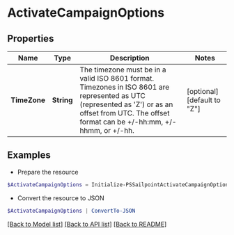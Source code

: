 # ActivateCampaignOptions
## Properties

Name | Type | Description | Notes
------------ | ------------- | ------------- | -------------
**TimeZone** | **String** | The timezone must be in a valid ISO 8601 format. Timezones in ISO 8601 are represented as UTC (represented as &#39;Z&#39;) or as an offset from UTC. The offset format can be +/-hh:mm, +/-hhmm, or +/-hh. | [optional] [default to "Z"]

## Examples

- Prepare the resource
```powershell
$ActivateCampaignOptions = Initialize-PSSailpointActivateCampaignOptions  -TimeZone -05:00
```

- Convert the resource to JSON
```powershell
$ActivateCampaignOptions | ConvertTo-JSON
```

[[Back to Model list]](../README.md#documentation-for-models) [[Back to API list]](../README.md#documentation-for-api-endpoints) [[Back to README]](../README.md)

